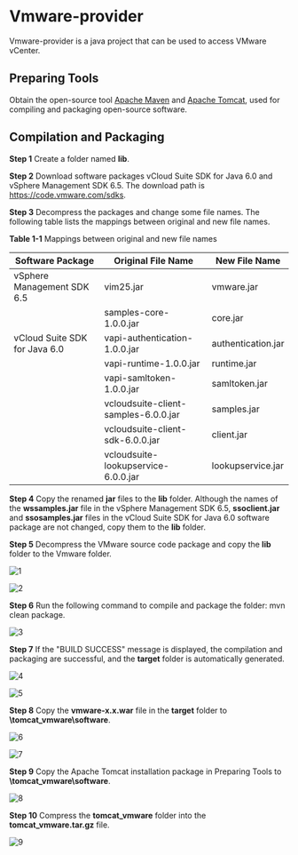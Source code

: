 # Vmware-provider

Vmware-provider is a java project that can be used to access VMware vCenter.

## Preparing Tools

Obtain the open-source tool [Apache Maven](https://maven.apache.org) and [Apache Tomcat](https://tomcat.apache.org), used for compiling and packaging open-source software.

## Compilation and Packaging

 **Step 1**      Create a folder named **lib**.

 **Step 2**      Download software packages vCloud Suite SDK for Java 6.0 and vSphere Management SDK 6.5. The download path is https://code.vmware.com/sdks.

 **Step 3**      Decompress the packages and change some file names. The following table lists the mappings between original and new file names.

**Table 1-1** Mappings between original and new file names

| Software Package              | Original File Name                   | New File Name      |
| ----------------------------- | ------------------------------------ | ------------------ |
| vSphere Management SDK 6.5    | vim25.jar                            | vmware.jar         |
|                               | samples-core-1.0.0.jar               | core.jar           |
| vCloud Suite SDK for Java 6.0 | vapi-authentication-1.0.0.jar        | authentication.jar |
|                               | vapi-runtime-1.0.0.jar               | runtime.jar        |
|                               | vapi-samltoken-1.0.0.jar             | samltoken.jar      |
|                               | vcloudsuite-client-samples-6.0.0.jar | samples.jar        |
|                               | vcloudsuite-client-sdk-6.0.0.jar     | client.jar         |
|                               | vcloudsuite-lookupservice-6.0.0.jar  | lookupservice.jar  |

**Step 4**      Copy the renamed **jar** files to the **lib** folder. Although the names of the **wssamples.jar** file in the vSphere Management SDK 6.5, **ssoclient.jar** and **ssosamples.jar** files in the vCloud Suite SDK for Java 6.0 software package are not changed, copy them to the **lib** folder.

**Step 5**      Decompress the VMware source code package and copy the **lib** folder to the Vmware folder.

![1](https://github.com/ROBO-FCCV/vmwarePlugin/tree/master/image/1.PNG)

![2](https://github.com/ROBO-FCCV/vmwarePlugin/tree/master/image/2.PNG)

**Step 6**      Run the following command to compile and package the folder: mvn clean package.

![3](https://github.com/ROBO-FCCV/vmwarePlugin/tree/master/image/3.PNG)

**Step 7**      If the "BUILD SUCCESS" message is displayed, the compilation and packaging are successful, and the **target** folder is automatically generated.

![4](https://github.com/ROBO-FCCV/vmwarePlugin/tree/master/image/4.PNG)

![5](https://github.com/ROBO-FCCV/vmwarePlugin/tree/master/image/5.PNG)

**Step 8**      Copy the **vmware-x.x.war** file in the **target** folder to **\tomcat_vmware\software**.

![6](https://github.com/ROBO-FCCV/vmwarePlugin/tree/master/image/6.PNG)

![7](https://github.com/ROBO-FCCV/vmwarePlugin/tree/master/image/7.PNG)

**Step 9**      Copy the Apache Tomcat installation package in Preparing Tools to **\tomcat_vmware\software**.

![8](https://github.com/ROBO-FCCV/vmwarePlugin/tree/master/image/8.PNG)

**Step 10**    Compress the **tomcat_vmware** folder into the **tomcat_vmware.tar.gz** file.

![9](https://github.com/ROBO-FCCV/vmwarePlugin/tree/master/image/9.PNG)

